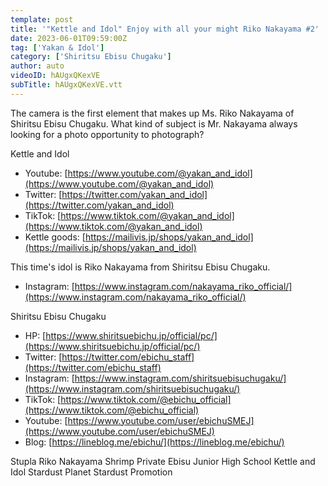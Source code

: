 ```yaml
---
template: post
title: '"Kettle and Idol" Enjoy with all your might Riko Nakayama #2'
date: 2023-06-01T09:59:00Z
tag: ['Yakan & Idol']
category: ['Shiritsu Ebisu Chugaku']
author: auto 
videoID: hAUgxQKexVE
subTitle: hAUgxQKexVE.vtt
---
```

The camera is the first element that makes up Ms. Riko Nakayama of Shiritsu Ebisu Chugaku. What kind of subject is Mr. Nakayama always looking for a photo opportunity to photograph?

Kettle and Idol

- Youtube: [https://www.youtube.com/@yakan_and_idol](https://www.youtube.com/@yakan_and_idol)
- Twitter: [https://twitter.com/yakan_and_idol](https://twitter.com/yakan_and_idol)
- TikTok: [https://www.tiktok.com/@yakan_and_idol](https://www.tiktok.com/@yakan_and_idol)
- Kettle goods: [https://mailivis.jp/shops/yakan_and_idol](https://mailivis.jp/shops/yakan_and_idol)


This time's idol is Riko Nakayama from Shiritsu Ebisu Chugaku.

- Instagram: [https://www.instagram.com/nakayama_riko_official/](https://www.instagram.com/nakayama_riko_official/)

Shiritsu Ebisu Chugaku

- HP: [https://www.shiritsuebichu.jp/official/pc/](https://www.shiritsuebichu.jp/official/pc/)
- Twitter: [https://twitter.com/ebichu_staff](https://twitter.com/ebichu_staff)
- Instagram: [https://www.instagram.com/shiritsuebisuchugaku/](https://www.instagram.com/shiritsuebisuchugaku/)
- TikTok: [https://www.tiktok.com/@ebichu_official](https://www.tiktok.com/@ebichu_official)
- Youtube: [https://www.youtube.com/user/ebichuSMEJ](https://www.youtube.com/user/ebichuSMEJ)
- Blog: [https://lineblog.me/ebichu/](https://lineblog.me/ebichu/)

Stupla Riko Nakayama Shrimp Private Ebisu Junior High School Kettle and Idol Stardust Planet Stardust Promotion